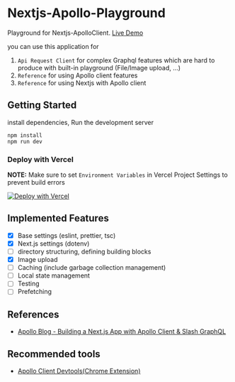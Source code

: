 # Nextjs-Apollo-Playground

Playground for Nextjs-ApolloClient. [Live Demo](https://nextjs-apollo-playground.vercel.app/)

you can use this application for

1. `Api Request Client` for complex Graphql features which are hard to produce with built-in playground (File/Image upload, ...)
2. `Reference` for using Apollo client features
3. `Reference` for using Nextjs with Apollo client

## Getting Started

install dependencies, Run the development server

```shell
npm install
npm run dev
```

### Deploy with Vercel

**NOTE:** Make sure to set `Environment Variables` in Vercel Project Settings to prevent build errors

[![Deploy with Vercel](https://zeit.co/button)](https://zeit.co/import/project?template=https://github.com/greatSumini/nextjs-apollo-playground)

## Implemented Features

- [x] Base settings (eslint, prettier, tsc)
- [x] Next.js settings (dotenv)
- [ ] directory structuring, defining building blocks
- [x] Image upload
- [ ] Caching (include garbage collection management)
- [ ] Local state management
- [ ] Testing
- [ ] Prefetching

## References

- [Apollo Blog - Building a Next.js App with Apollo Client & Slash GraphQL](https://www.apollographql.com/blog/building-a-next-js-app-with-apollo-client-slash-graphql/)

## Recommended tools

- [Apollo Client Devtools(Chrome Extension)](https://chrome.google.com/webstore/detail/apollo-client-devtools/jdkknkkbebbapilgoeccciglkfbmbnfm)
